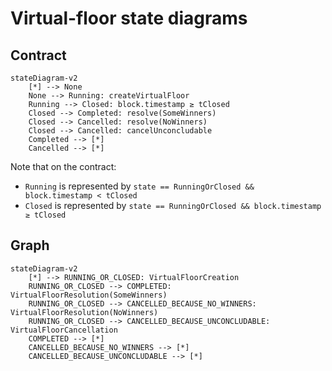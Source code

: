 # Virtual-floor state diagrams

## Contract

```mermaid
stateDiagram-v2
    [*] --> None
    None --> Running: createVirtualFloor
    Running --> Closed: block.timestamp ≥ tClosed
    Closed --> Completed: resolve(SomeWinners)
    Closed --> Cancelled: resolve(NoWinners)
    Closed --> Cancelled: cancelUnconcludable
    Completed --> [*]
    Cancelled --> [*]
```

Note that on the contract:

- `Running` is represented by `state == RunningOrClosed && block.timestamp < tClosed`
- `Closed` is represented by `state == RunningOrClosed && block.timestamp ≥ tClosed`

## Graph

```mermaid
stateDiagram-v2
    [*] --> RUNNING_OR_CLOSED: VirtualFloorCreation
    RUNNING_OR_CLOSED --> COMPLETED: VirtualFloorResolution(SomeWinners)
    RUNNING_OR_CLOSED --> CANCELLED_BECAUSE_NO_WINNERS: VirtualFloorResolution(NoWinners)
    RUNNING_OR_CLOSED --> CANCELLED_BECAUSE_UNCONCLUDABLE: VirtualFloorCancellation
    COMPLETED --> [*]
    CANCELLED_BECAUSE_NO_WINNERS --> [*]
    CANCELLED_BECAUSE_UNCONCLUDABLE --> [*]
```
